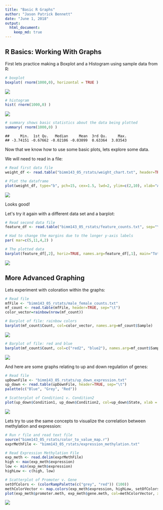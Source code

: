 ```yaml
---
title: "Basic R Graphs"
author: "Jason Patrick Bennett"
date: "June 1, 2018"
output: 
  html_document:
    keep_md: true
---
```




## R Basics: Working With Graphs

First lets practice making a Boxplot and a Histogram using sample data from R:


```r
# boxplot
boxplot( rnorm(1000,0), horizontal = TRUE )
```

![](BasicRGraphs_files/figure-html/unnamed-chunk-1-1.png)<!-- -->

```r
# histogram
hist( rnorm(1000,0) )
```

![](BasicRGraphs_files/figure-html/unnamed-chunk-1-2.png)<!-- -->

```r
# summary shows basic statistics about the data being plotted
summary( rnorm(1000,0) )
```

```
##     Min.  1st Qu.   Median     Mean  3rd Qu.     Max. 
## -3.74151 -0.67662 -0.02106 -0.03099  0.63364  3.03543
```

Now that we know how to use some basic plots, lets explore some data.

We will need to read in a file:


```r
# Read first data file
weight_df <- read.table("bimm143_05_rstats/weight_chart.txt", header=TRUE)

# Plot the dataframe
plot(weight_df, type="b", pch=15, cex=1.5, lwd=2, ylim=c(2,10), xlab="Age (months)", ylab="Weight (kg)", main="Infant Age v. Weight")
```

![](BasicRGraphs_files/figure-html/unnamed-chunk-2-1.png)<!-- -->

Looks good!

Let's try it again with a different data set and a barplot:


```r
# Read second data file
feature_df <- read.table("bimm143_05_rstats/feature_counts.txt", sep="\t", header=TRUE)

# Had to change the margins due to the longer y-axis labels
par( mar=c(5,11,4,2) )

# The plotted data
barplot(feature_df[,2], horiz=TRUE, names.arg=feature_df[,1], main="Total Number of Features", las=1)
```

![](BasicRGraphs_files/figure-html/unnamed-chunk-3-1.png)<!-- -->

## More Advanced Graphing

Lets experiment with coloration within the graphs:


```r
# Read file
mfFile <- "bimm143_05_rstats/male_female_counts.txt"
mf_count <- read.table(mfFile, header=TRUE, sep="\t")
color_vector=rainbow(nrow(mf_count))

# Barplot of file: rainbow colors
barplot(mf_count$Count, col=color_vector, names.arg=mf_count$Sample)
```

![](BasicRGraphs_files/figure-html/unnamed-chunk-4-1.png)<!-- -->

```r
# Barplot of file: red and blue
barplot(mf_count$Count, col=c("red2", "blue2"), names.arg=mf_count$Sample)
```

![](BasicRGraphs_files/figure-html/unnamed-chunk-4-2.png)<!-- -->

And here are some graphs relating to up and down regulation of genes:


```r
# Read file
upDownFile <- "bimm143_05_rstats/up_down_expression.txt"
up_down <- read.table(upDownFile, header=TRUE, sep="\t")
palette(c("Blue", "Grey", "Red"))

# Scatterplot of Condition1 v. Condition2
plot(up_down$Condition1, up_down$Condition2, col=up_down$State, xlab = "Condition 1", ylab = "Condition 2")
```

![](BasicRGraphs_files/figure-html/unnamed-chunk-5-1.png)<!-- -->

Lets try to use the same concepts to visualize the correlation between methylation and expression:


```r
# Run r file and read text file
source("bimm143_05_rstats/color_to_value_map.r")
exprMethFile <- "bimm143_05_rstats/expression_methylation.txt"

# Read Expression Methylation File
exp_meth <- read.delim(exprMethFile)
high <- max(exp_meth$expression)
low <- min(exp_meth$expression)
highLow <- c(high, low)

# Scatterplot of Promoter v. Gene
setOfColors <- (colorRampPalette(c("grey", "red")) (100))
methColorVector <- map.colors(exp_meth$expression, highLow, setOfColors)
plot(exp_meth$promoter.meth, exp_meth$gene.meth, col=methColorVector, xlab = "Promoter Methylation", ylab = "Gene Expression")
```

![](BasicRGraphs_files/figure-html/unnamed-chunk-6-1.png)<!-- -->



